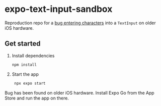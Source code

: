 # expo-text-input-sandbox

Reproduction repo for a [bug entering characters](https://github.com/expo/expo/issues/30144) into a `TextInput` on older iOS hardware.

## Get started

1. Install dependencies

   ```bash
   npm install
   ```

2. Start the app

   ```bash
    npx expo start
   ```

Bug has been found on older iOS hardware. Install Expo Go from the App Store and run the app on there.
